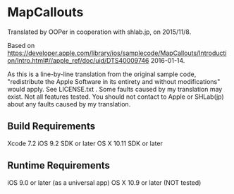 # MapCallouts

Translated by OOPer in cooperation with shlab.jp, on 2015/11/8.

Based on
<https://developer.apple.com/library/ios/samplecode/MapCallouts/Introduction/Intro.html#//apple_ref/doc/uid/DTS40009746>
2016-01-14.

As this is a line-by-line translation from the original sample code, "redistribute the Apple Software in its entirety and without modifications" would apply. See LICENSE.txt .
Some faults caused by my translation may exist. Not all features tested.
You should not contact to Apple or SHLab(jp) about any faults caused by my translation.


## Build Requirements

Xcode 7.2
iOS 9.2 SDK or later
OS X 10.11 SDK or later


## Runtime Requirements

iOS 9.0 or later (as a universal app)
OS X 10.9 or later (NOT tested)
